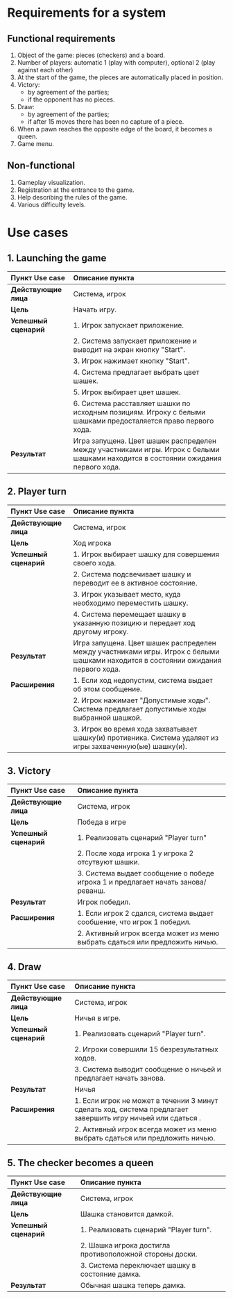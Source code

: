 # Requirements for a system
## Functional requirements
1. Object of the game: pieces (checkers) and a board.
2. Number of players: automatic 1 (play with computer), optional 2 (play against each other)
3. At the start of the game, the pieces are automatically placed in position.
4. Victory: 
    * by agreement of the parties; 
    * if the opponent has no pieces.
5. Draw:
    * by agreement of the parties;
    * if after 15 moves there has been no capture of a piece.
6. When a pawn reaches the opposite edge of the board, it becomes a queen.
7. Game menu.
## Non-functional
1. Gameplay visualization. 
2. Registration at the entrance to the game.
3. Help describing the rules of the game.
4. Various difficulty levels.
# Use cases
## 1. Launching the game
| Пункт Use case | Описание пункта |
|:-----------|:------------|
| __Действующие лица__ | Система, игрок |
| __Цель__ | Начать игру. |
| __Успешный сценарий__ | 1. Игрок запускает приложение.
|| 2. Система запускает приложение и выводит на экран кнопку "Start".
|| 3. Игрок нажимает кнопку "Start".
|| 4. Система предлагает выбрать цвет шашек.
|| 5. Игрок выбирает цвет шашек.
|| 6. Система расставляет шашки по исходным позициям. Игроку с белыми шашками предосталяется право первого хода.
| __Результат__ | Игра запущена. Цвет шашек распределен между участниками игры. Игрок с белыми шашками находится в состоянии ожидания первого хода. |
## 2. Player turn
| Пункт Use case | Описание пункта |
|:-----------|:------------|
| __Действующие лица__ | Система, игрок |
| __Цель__ | Ход игрока |
| __Успешный сценарий__ | 1. Игрок выбирает шашку для совершения своего хода.
|| 2. Система подсвечивает шашку и переводит ее в активное состояние. 
|| 3. Игрок указывает место, куда необходимо переместить шашку.
|| 4. Система перемещает шашку в указанную позицию и передает ход другому игроку.
| __Результат__ | Игра запущена. Цвет шашек распределен между участниками игры. Игрок с белыми шашками находится в состоянии ожидания первого хода. |
| __Расширения__ | 1. Если ход недопустим, система выдает об этом сообщение. 
|| 2. Игрок нажимает "Допустимые ходы". Система предлагает допустимые ходы выбранной шашкой.
|| 3. Игрок во время хода захватывает шашку(и) противника. Система удаляет из игры захваченную(ые) шашку(и).
## 3. Victory
| Пункт Use case | Описание пункта |
|:-----------|:------------|
| __Действующие лица__ | Система, игрок |
| __Цель__ | Победа в игре |
| __Успешный сценарий__ | 1. Реализовать сценарий "Player turn"
|| 2. После хода игрока 1 у игрока 2 отсутвуют шашки. 
|| 3. Система выдает сообщение о победе игрока 1 и предлагает начать занова/реванш.
| __Результат__ | Игрок победил. |
| __Расширения__ | 1. Если игрок 2 сдался, система выдает сообшение, что игрок 1 победил. 
|| 2. Активный игрок всегда может из меню выбрать сдаться или предложить ничью.
## 4. Draw
| Пункт Use case | Описание пункта |
|:-----------|:------------|
| __Действующие лица__ | Система, игрок |
| __Цель__ | Ничья в игре. |
| __Успешный сценарий__ | 1. Реализовать сценарий "Player turn".
|| 2. Игроки совершили 15 безрезультатных ходов.
|| 3. Система выводит сообщение о ничьей и предлагает начать занова.
| __Результат__ | Ничья |
| __Расширения__ | 1. Если игрок не может в течении 3 минут сделать ход, система предлагает завершить игру ничьей или сдаться .
|| 2. Активный игрок всегда может из меню выбрать сдаться или предложить ничью.
## 5. The checker becomes a queen
| Пункт Use case | Описание пункта |
|:-----------|:------------|
| __Действующие лица__ | Система, игрок |
| __Цель__ | Шашка становится дамкой. |
| __Успешный сценарий__ | 1. Реализовать сценарий "Player turn".
|| 2. Шашка игрока достигла противоположной стороны доски.
|| 3. Система переключает шашку в состояние дамка. 
| __Результат__ | Обычная шашка теперь дамка. |
